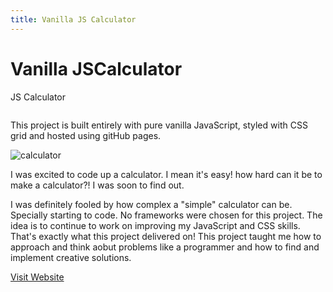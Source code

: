```yaml
---
title: Vanilla JS Calculator
---
```


# Vanilla JS<strong>Calculator</strong>

JS Calculator

<img src="img/calculator-1.jpg" alt="" class="intro__img" />

This project is built entirely with pure vanilla JavaScript, styled with
CSS grid and hosted using gitHub pages.

<img src="img/calculator-2.png" alt="calculator" />

I was excited to code up a calculator. I mean it's easy! how hard can it
be to make a calculator?! I was soon to find out.

I was definitely fooled by how complex a "simple" calculator can be.
Specially starting to code. No frameworks were chosen for this project.
The idea is to continue to work on improving my JavaScript and CSS
skills. That's exactly what this project delivered on! This project
taught me how to approach and think aobut problems like a programmer and
how to find and implement creative solutions.

<a href="https://shrki416.github.io/Calculator-App/" class="btn">Visit Website</a>

